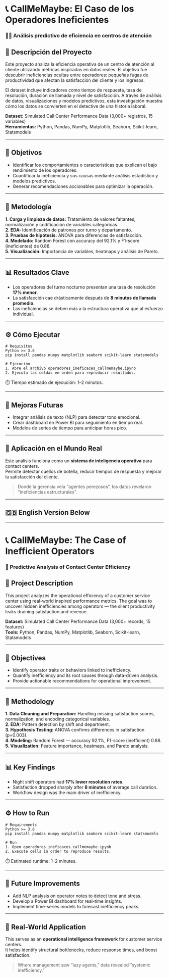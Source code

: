 # 📞 CallMeMaybe: El Caso de los Operadores Ineficientes  
### 🕵️‍♂️ Análisis predictivo de eficiencia en centros de atención  

## 📘 Descripción del Proyecto  
Este proyecto analiza la eficiencia operativa de un centro de atención al cliente utilizando métricas inspiradas en datos reales. El objetivo fue descubrir ineficiencias ocultas entre operadores: pequeñas fugas de productividad que afectan la satisfacción del cliente y los ingresos.  

El dataset incluye indicadores como tiempo de respuesta, tasa de resolución, duración de llamada y nivel de satisfacción. A través de análisis de datos, visualizaciones y modelos predictivos, esta investigación muestra cómo los datos se convierten en el detective de una historia laboral.  

**Dataset:** Simulated Call Center Performance Data (3,000+ registros, 15 variables)  
**Herramientas:** Python, Pandas, NumPy, Matplotlib, Seaborn, Scikit-learn, Statsmodels  

---

## 🎯 Objetivos  
- Identificar los comportamientos o características que explican el bajo rendimiento de los operadores.  
- Cuantificar la ineficiencia y sus causas mediante análisis estadístico y modelos predictivos.  
- Generar recomendaciones accionables para optimizar la operación.  

---

## 🧩 Metodología  
**1. Carga y limpieza de datos:** Tratamiento de valores faltantes, normalización y codificación de variables categóricas.  
**2. EDA:** Identificación de patrones por turno y departamento.  
**3. Pruebas de hipótesis:** ANOVA para diferencias de satisfacción.  
**4. Modelado:** Random Forest con accuracy del 92.1% y F1-score (ineficientes) de 0.88.  
**5. Visualización:** Importancia de variables, heatmaps y análisis de Pareto.  

---

## 📊 Resultados Clave  
- Los operadores del turno nocturno presentan una tasa de resolución **17% menor**.  
- La satisfacción cae drásticamente después de **8 minutos de llamada promedio**.  
- Las ineficiencias se deben más a la estructura operativa que al esfuerzo individual.  

---

## ⚙️ Cómo Ejecutar  
    # Requisitos
    Python >= 3.8  
    pip install pandas numpy matplotlib seaborn scikit-learn statsmodels  

    # Ejecución
    1. Abre el archivo operadores_ineficaces_callmemaybe.ipynb  
    2. Ejecuta las celdas en orden para reproducir resultados.  

⏱️ Tiempo estimado de ejecución: 1–2 minutos.  

---

## 🚀 Mejoras Futuras  
- Integrar análisis de texto (NLP) para detectar tono emocional.  
- Crear dashboard en Power BI para seguimiento en tiempo real.  
- Modelos de series de tiempo para anticipar horas pico.  

---

## 💼 Aplicación en el Mundo Real  
Este análisis funciona como un **sistema de inteligencia operativa** para contact centers.  
Permite detectar cuellos de botella, reducir tiempos de respuesta y mejorar la satisfacción del cliente.  

> Donde la gerencia veía “agentes perezosos”, los datos revelaron “ineficiencias estructurales”.

---

## 🇬🇧 English Version Below  
---

# 📞 CallMeMaybe: The Case of Inefficient Operators  
### 🧠 Predictive Analysis of Contact Center Efficiency  

## 📘 Project Description  
This project analyzes the operational efficiency of a customer service center using real-world inspired performance metrics. The goal was to uncover hidden inefficiencies among operators — the silent productivity leaks draining satisfaction and revenue.  

**Dataset:** Simulated Call Center Performance Data (3,000+ records, 15 features)  
**Tools:** Python, Pandas, NumPy, Matplotlib, Seaborn, Scikit-learn, Statsmodels  

---

## 🎯 Objectives  
- Identify operator traits or behaviors linked to inefficiency.  
- Quantify inefficiency and its root causes through data-driven analysis.  
- Provide actionable recommendations for operational improvement.  

---

## 🧩 Methodology  
**1. Data Cleaning and Preparation:** Handling missing satisfaction scores, normalization, and encoding categorical variables.  
**2. EDA:** Pattern detection by shift and department.  
**3. Hypothesis Testing:** ANOVA confirms differences in satisfaction (p=0.003).  
**4. Modeling:** Random Forest — accuracy 92.1%, F1-score (inefficient) 0.88.  
**5. Visualization:** Feature importance, heatmaps, and Pareto analysis.  

---

## 📊 Key Findings  
- Night shift operators had **17% lower resolution rates**.  
- Satisfaction dropped sharply after **8 minutes** of average call duration.  
- Workflow design was the main driver of inefficiency.  

---

## ⚙️ How to Run  
    # Requirements
    Python >= 3.8  
    pip install pandas numpy matplotlib seaborn scikit-learn statsmodels  

    # Run
    1. Open operadores_ineficaces_callmemaybe.ipynb  
    2. Execute cells in order to reproduce results.  

⏱️ Estimated runtime: 1–2 minutes.  

---

## 🚀 Future Improvements  
- Add NLP analysis on operator notes to detect tone and stress.  
- Develop a Power BI dashboard for real-time insights.  
- Implement time-series models to forecast inefficiency peaks.  

---

## 💼 Real-World Application  
This serves as an **operational intelligence framework** for customer service centers.  
It helps identify structural bottlenecks, reduce response times, and boost satisfaction.  

> Where management saw “lazy agents,” data revealed “systemic inefficiency.”  

